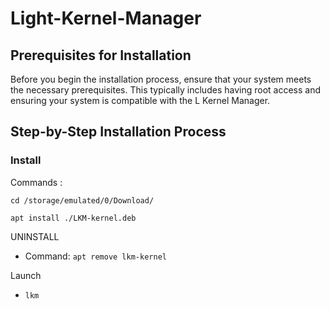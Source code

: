# Light-Kernel-Manager

## Prerequisites for Installation
Before you begin the installation process, ensure that your system meets the necessary prerequisites. This typically includes having root access and ensuring your system is compatible with the L Kernel Manager.

## Step-by-Step Installation Process
### Install
 Commands :

`cd /storage/emulated/0/Download/`

`apt install ./LKM-kernel.deb`

 
UNINSTALL
   - Command: `apt remove lkm-kernel`

Launch
   - `lkm`

